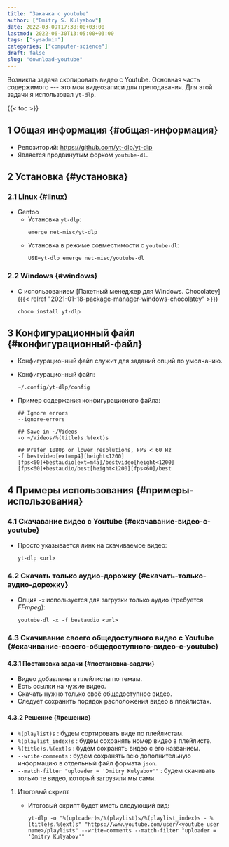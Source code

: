 ```yaml
---
title: "Закачка с youtube"
author: ["Dmitry S. Kulyabov"]
date: 2022-03-09T17:38:00+03:00
lastmod: 2022-06-30T13:05:00+03:00
tags: ["sysadmin"]
categories: ["computer-science"]
draft: false
slug: "download-youtube"
---
```


Возникла задача скопировать видео с Youtube. Основная часть содержимого --- это мои видеозаписи для преподавания.
Для этой задачи я использовал `yt-dlp`.

<!--more-->

{{< toc >}}


## <span class="section-num">1</span> Общая информация {#общая-информация}

-   Репозиторий: <https://github.com/yt-dlp/yt-dlp>
-   Является продвинутым форком `youtube-dl`.


## <span class="section-num">2</span> Установка {#установка}


### <span class="section-num">2.1</span> Linux {#linux}

-   Gentoo
    -   Установка `yt-dlp`:
        ```shell
        emerge net-misc/yt-dlp
        ```
    -   Установка в режиме совместимости с `youtube-dl`:
        ```shell
        USE=yt-dlp emerge net-misc/youtube-dl
        ```


### <span class="section-num">2.2</span> Windows {#windows}

-   C использованием [Пакетный менеджер для Windows. Chocolatey]({{< relref "2021-01-18-package-manager-windows-chocolatey" >}})
    ```shell
    choco install yt-dlp
    ```


## <span class="section-num">3</span> Конфигурационный файл {#конфигурационный-файл}

-   Конфигурационный файл служит для заданий опций по умолчанию.
-   Конфигурационный файл:
    ```shell
    ~/.config/yt-dlp/config
    ```

-   Пример содержания конфигурационого файла:
    ```conf-unix
    ## Ignore errors
    --ignore-errors

    ## Save in ~/Videos
    -o ~/Videos/%(title)s.%(ext)s

    ## Prefer 1080p or lower resolutions, FPS < 60 Hz
    -f bestvideo[ext=mp4][height<1200][fps<60]+bestaudio[ext=m4a]/bestvideo[height<1200][fps<60]+bestaudio/best[height<1200][fps<60]/best
    ```


## <span class="section-num">4</span> Примеры использования {#примеры-использования}


### <span class="section-num">4.1</span> Скачавание видео с Youtube {#скачавание-видео-с-youtube}

-   Просто указывается линк на скачиваемое видео:
    ```shell
    yt-dlp <url>
    ```


### <span class="section-num">4.2</span> Скачать только аудио-дорожку {#скачать-только-аудио-дорожку}

-   Опция `-x` используется для загрузки только аудио (требуется _FFmpeg_):
    ```shell
    youtube-dl -x -f bestaudio <url>
    ```


### <span class="section-num">4.3</span> Скачивание своего общедоступного видео с Youtube {#скачивание-своего-общедоступного-видео-с-youtube}


#### <span class="section-num">4.3.1</span> Постановка задачи {#постановка-задачи}

-   Видео добавлены в плейлисты по темам.
-   Есть ссылки на чужие видео.
-   Скачать нужно только своё общедоступное видео.
-   Следует сохранить порядок расположения видео в плейлистах.


#### <span class="section-num">4.3.2</span> Решение {#решение}

-   `%(playlist)s` : будем сортировать виде по плейлистам.
-   `%(playlist_index)s` : будем сохранять номер видео в плейлисте.
-   `%(title)s.%(ext)s` : будем сохранять видео с его названием.
-   `--write-comments` : будем сохранять всю дополнительную информацию в отдельный файл формата `json`.
-   `--match-filter "uploader = 'Dmitry Kulyabov'"` : будем скачивать только те видео, который загрузили мы сами.

<!--list-separator-->

1.  Итоговый скрипт

    -   Итоговый скрипт будет иметь следующий вид:
        ```shell
        yt-dlp -o "%(uploader)s/%(playlist)s/%(playlist_index)s - %(title)s.%(ext)s" "https://www.youtube.com/user/<youtube user name>/playlists" --write-comments --match-filter "uploader = 'Dmitry Kulyabov'"
        ```
